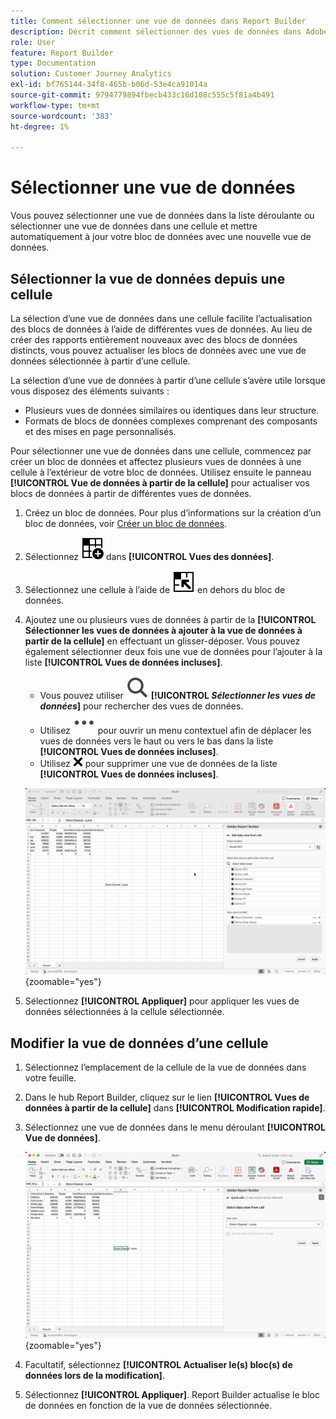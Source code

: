```yaml
---
title: Comment sélectionner une vue de données dans Report Builder
description: Décrit comment sélectionner des vues de données dans Adobe Report Builder
role: User
feature: Report Builder
type: Documentation
solution: Customer Journey Analytics
exl-id: bf765144-34f8-465b-b06d-53e4ca91014a
source-git-commit: 9794779894fbecb433c16d108c555c5f81a4b491
workflow-type: tm+mt
source-wordcount: '383'
ht-degree: 1%

---
```


# Sélectionner une vue de données

Vous pouvez sélectionner une vue de données dans la liste déroulante ou sélectionner une vue de données dans une cellule et mettre automatiquement à jour votre bloc de données avec une nouvelle vue de données.

## Sélectionner la vue de données depuis une cellule

La sélection d’une vue de données dans une cellule facilite l’actualisation des blocs de données à l’aide de différentes vues de données. Au lieu de créer des rapports entièrement nouveaux avec des blocs de données distincts, vous pouvez actualiser les blocs de données avec une vue de données sélectionnée à partir d’une cellule.

La sélection d’une vue de données à partir d’une cellule s’avère utile lorsque vous disposez des éléments suivants :

* Plusieurs vues de données similaires ou identiques dans leur structure.
* Formats de blocs de données complexes comprenant des composants et des mises en page personnalisés.

Pour sélectionner une vue de données dans une cellule, commencez par créer un bloc de données et affectez plusieurs vues de données à une cellule à l’extérieur de votre bloc de données. Utilisez ensuite le panneau **[!UICONTROL Vue de données à partir de la cellule]** pour actualiser vos blocs de données à partir de différentes vues de données.

1. Créez un bloc de données. Pour plus d’informations sur la création d’un bloc de données, voir [Créer un bloc de données](/help/report-builder/create-a-data-block.md).

1. Sélectionnez ![DataViewSelector](/help/assets/icons/DataViewSelector.svg) dans **[!UICONTROL Vues des données]**.

1. Sélectionnez une cellule à l’aide de ![DataBlockSelector](/help/assets/icons/DataBlockSelector.svg) en dehors du bloc de données.

1. Ajoutez une ou plusieurs vues de données à partir de la **[!UICONTROL Sélectionner les vues de données à ajouter à la vue de données à partir de la cellule]** en effectuant un glisser-déposer. Vous pouvez également sélectionner deux fois une vue de données pour l’ajouter à la liste **[!UICONTROL Vues de données incluses]**.

   * Vous pouvez utiliser ![Rechercher](/help/assets/icons/Search.svg) **[!UICONTROL _Sélectionner les vues de données_]** pour rechercher des vues de données.
   * Utilisez ![MoreSmall](/help/assets/icons/MoreSmall.svg) pour ouvrir un menu contextuel afin de déplacer les vues de données vers le haut ou vers le bas dans la liste **[!UICONTROL Vues de données incluses]**.
   * Utilisez ![CrossSize75](/help/assets/icons/CrossSize75.svg) pour supprimer une vue de données de la liste **[!UICONTROL Vues de données incluses]**.

   ![Sélectionner la vue de données depuis une cellule](assets/dataviews-from-a-cell.png){zoomable="yes"}

1. Sélectionnez **[!UICONTROL Appliquer]** pour appliquer les vues de données sélectionnées à la cellule sélectionnée.


## Modifier la vue de données d’une cellule

1. Sélectionnez l’emplacement de la cellule de la vue de données dans votre feuille.
1. Dans le hub Report Builder, cliquez sur le lien **[!UICONTROL Vues de données à partir de la cellule]** dans **[!UICONTROL Modification rapide]**.
1. Sélectionnez une vue de données dans le menu déroulant **[!UICONTROL Vue de données]**.

   ![Modifier la vue de données d’une cellule](assets/change-data-view-from-cell.png){zoomable="yes"}
1. Facultatif, sélectionnez **[!UICONTROL Actualiser le(s) bloc(s) de données lors de la modification]**.

1. Sélectionnez **[!UICONTROL Appliquer]**. Report Builder actualise le bloc de données en fonction de la vue de données sélectionnée.
